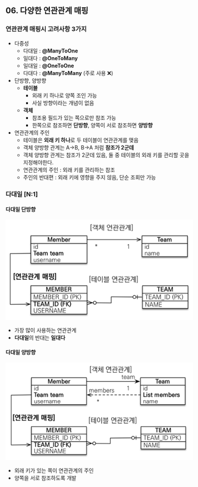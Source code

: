 ## 06. 다양한 연관관계 매핑

### 연관관계 매핑시 고려사항 3가지
- 다중성
  - 다대일 : **@ManyToOne**
  - 일대다 : **@OneToMany**
  - 일대일 : **@OneToOne**
  - 다대다 : **@ManyToMany** (주로 사용 ❌)
- 단방향, 양방향
  - **테이블**
    - 외래 키 하나로 양쪽 조인 가능
    - 사실 방향이라는 개념이 없음
  - **객체**
    - 참조용 필드가 있는 쪽으로만 참조 가능
    - 한쪽으로 참조하면 **단방향**, 양쪽이 서로 참조하면 **양방향**
- 연관관계의 주인
  - 테이블은 **외래 키 하나**로 두 테이블이 연관관계를 맺음
  - 객체 양방향 관계는 A->B, B->A 처럼 **참조가 2군데**
  - 객체 양방향 관계는 참조가 2군데 있음, 둘 중 테이블의 외래 키를 관리할 곳을 지정해야한다.
  - 연관관계의 주인 : 외래 키를 관리하는 참조
  - 주인의 반대편 : 외래 키에 영향을 주지 않음, 단순 조회만 가능


### 다대일 [N:1]
#### 다대일 단방향
![img.png](images/다대일%20단방향.png)
- 가장 많이 사용하는 연관관계
- **다대일**의 반대는 **일대다**

#### 다대일 양방향
![img.png](images/다대일%20양방향.png)
- 외래 키가 있는 쪽이 연관관계의 주인
- 양쪽을 서로 참조하도록 개발